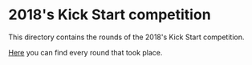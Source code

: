 # 2018's Kick Start competition

This directory contains the rounds of the 2018's Kick Start competition.

[Here](https://codingcompetitions.withgoogle.com/kickstart/archive/2018) you can find every round that took place.